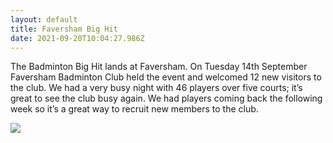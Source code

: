 ```yaml
---
layout: default
title: Faversham Big Hit
date: 2021-09-20T10:04:27.986Z
---
```

The Badminton Big Hit lands at Faversham. On Tuesday 14th September Faversham Badminton Club held the event and welcomed 12 new visitors to the club. We had a very busy night with 46 players over five courts; it’s great to see the club busy again. We had players coming back the following week so it’s a great way to recruit new members to the club.

![](/images/uploads/faversham2109.jpg)